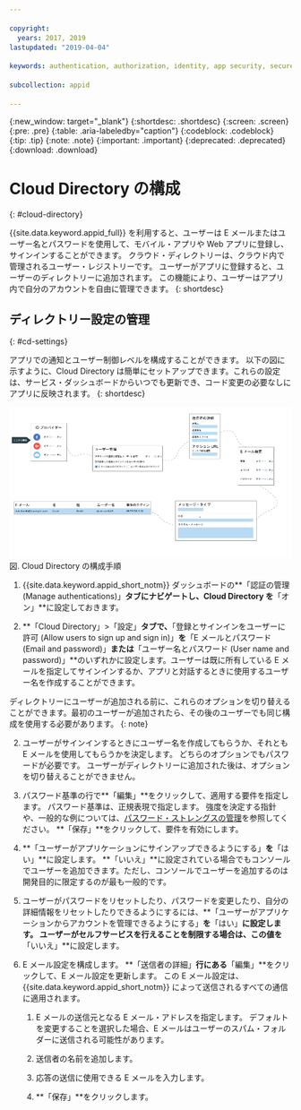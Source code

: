 ```yaml
---

copyright:
  years: 2017, 2019
lastupdated: "2019-04-04"

keywords: authentication, authorization, identity, app security, secure, directory, registry, passwords, languages, lockout

subcollection: appid

---
```


{:new_window: target="_blank"}
{:shortdesc: .shortdesc}
{:screen: .screen}
{:pre: .pre}
{:table: .aria-labeledby="caption"}
{:codeblock: .codeblock}
{:tip: .tip}
{:note: .note}
{:important: .important}
{:deprecated: .deprecated}
{:download: .download}


# Cloud Directory の構成
{: #cloud-directory}

{{site.data.keyword.appid_full}} を利用すると、ユーザーは E メールまたはユーザー名とパスワードを使用して、モバイル・アプリや Web アプリに登録し、サインインすることができます。 クラウド・ディレクトリーは、クラウド内で管理されるユーザー・レジストリーです。 ユーザーがアプリに登録すると、ユーザーのディレクトリーに追加されます。 この機能により、ユーザーはアプリ内で自分のアカウントを自由に管理できます。
{: shortdesc}


## ディレクトリー設定の管理
{: #cd-settings}

アプリでの通知とユーザー制御レベルを構成することができます。 以下の図に示すように、Cloud Directory は簡単にセットアップできます。これらの設定は、サービス・ダッシュボードからいつでも更新でき、コード変更の必要なしにアプリに反映されます。
{: shortdesc}


![クラウド・ディレクトリーの構成](images/cloud-directory.png)
図. Cloud Directory の構成手順


1. {{site.data.keyword.appid_short_notm}} ダッシュボードの**「認証の管理 (Manage authentications)」**タブにナビゲートし、Cloud Directory を**「オン」**に設定しておきます。

2. **「Cloud Directory」>「設定」**タブで、**「登録とサインインをユーザーに許可 (Allow users to sign up and sign in)」**を**「E メールとパスワード (Email and password)」**または**「ユーザー名とパスワード (User name and password)」**のいずれかに設定します。ユーザーは既に所有している E メールを指定してサインインするか、アプリと対話するときに使用するユーザー名を作成することができます。

  ディレクトリーにユーザーが追加される前に、これらのオプションを切り替えることができます。最初のユーザーが追加されたら、その後のユーザーでも同じ構成を使用する必要があります。
  {: note}

2. ユーザーがサインインするときにユーザー名を作成してもらうか、それとも E メールを使用してもらうかを決定します。 どちらのオプションでもパスワードが必要です。 ユーザーがディレクトリーに追加された後は、オプションを切り替えることができません。

3. パスワード基準の行で**「編集」**をクリックして、適用する要件を指定します。 パスワード基準は、正規表現で指定します。 強度を決定する指針や、一般的な例については、[パスワード・ストレングスの管理](/docs/services/appid?topic=appid-cd-strength#cd-strength)を参照してください。 **「保存」**をクリックして、要件を有効にします。

4. **「ユーザーがアプリケーションにサインアップできるようにする」**を**「はい」**に設定します。 **「いいえ」**に設定されている場合でもコンソールでユーザーを追加できます。ただし、コンソールでユーザーを追加するのは開発目的に限定するのが最も一般的です。

5. ユーザーがパスワードをリセットしたり、パスワードを変更したり、自分の詳細情報をリセットしたりできるようにするには、**「ユーザーがアプリケーションからアカウントを管理できるようにする」**を**「はい」**に設定します。 ユーザーがセルフサービスを行えることを制限する場合は、この値を**「いいえ」**に設定します。

6. E メール設定を構成します。 **「送信者の詳細」**行にある**「編集」**をクリックして、E メール設定を更新します。 この E メール設定は、{{site.data.keyword.appid_short_notm}} によって送信されるすべての通信に適用されます。

    1. E メールの送信元となる E メール・アドレスを指定します。 デフォルトを変更することを選択した場合、E メールはユーザーのスパム・フォルダーに送信される可能性があります。

    2. 送信者の名前を追加します。

    3. 応答の送信に使用できる E メールを入力します。

    4. **「保存」**をクリックします。
